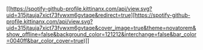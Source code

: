 [[https://spotify-github-profile.kittinanx.com/api/view.svg?uid=315jtauja7xict73fvwxm6gvtaqe&redirect=true][https://spotify-github-profile.kittinanx.com/api/view.svg?uid=315jtauja7xict73fvwxm6gvtaqe&cover_image=true&theme=novatorem&show_offline=false&background_color=121212&interchange=false&bar_color=0040ff&bar_color_cover=true)]]
